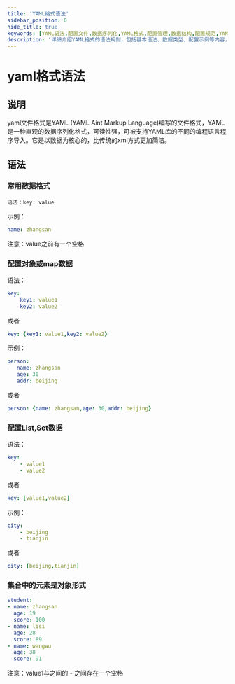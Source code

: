 ```yaml
---
title: 'YAML格式语法'
sidebar_position: 0
hide_title: true
keywords: [YAML语法,配置文件,数据序列化,YAML格式,配置管理,数据结构,配置规范,YAML教程,配置示例,格式说明]
description: '详细介绍YAML格式的语法规则，包括基本语法、数据类型、配置示例等内容，帮助用户正确编写YAML配置文件。'
---
```


# yaml格式语法

## 说明
yaml文件格式是YAML (YAML Aint Markup Language)编写的文件格式，YAML是一种直观的数据序列化格式，可读性强，可被支持YAML库的不同的编程语言程序导入。它是以数据为核心的，比传统的xml方式更加简洁。

## 语法

### 常用数据格式

`语法：key: value`

示例：
```yaml
name: zhangsan
```
注意：value之前有一个空格

### 配置对象或map数据

语法：

```yaml
key:
    key1: value1
    key2: value2
```
或者
```yaml
key: {key1: value1,key2: value2}
```
   示例：
```yaml
person:
   name: zhangsan
   age: 30
   addr: beijing
```
或者
```yaml
person: {name: zhangsan,age: 30,addr: beijing}
```
### 配置List,Set数据

语法：
```yaml
key:
    - value1
    - value2
```
或者
```yaml
key: [value1,value2]
```

示例：

```yaml
city:
    - beijing
    - tianjin
```

或者

```yaml
city: [beijing,tianjin]
```
### 集合中的元素是对象形式

```yaml
student:
- name: zhangsan
  age: 19
  score: 100
- name: lisi
  age: 28
  score: 89
- name: wangwu
  age: 38
  score: 91
```

注意：value1与之间的 - 之间存在一个空格
